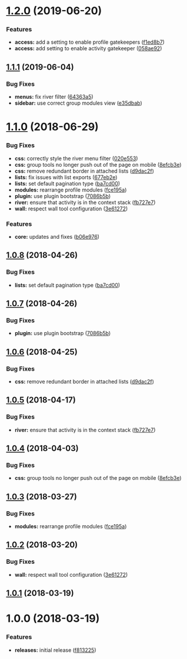 <a name="1.2.0"></a>
# [1.2.0](https://github.com/hypeJunction/Elgg3-hypeActivity/compare/1.1.1...1.2.0) (2019-06-20)


### Features

* **access:** add a setting to enable profile gatekeepers ([f1ed8b7](https://github.com/hypeJunction/Elgg3-hypeActivity/commit/f1ed8b7))
* **access:** add setting to enable activity gatekeeper ([058ae92](https://github.com/hypeJunction/Elgg3-hypeActivity/commit/058ae92))



<a name="1.1.1"></a>
## [1.1.1](https://github.com/hypeJunction/Elgg3-hypeActivity/compare/1.1.0...1.1.1) (2019-06-04)


### Bug Fixes

* **menus:** fix river filter ([64363a5](https://github.com/hypeJunction/Elgg3-hypeActivity/commit/64363a5))
* **sidebar:** use correct group modules view ([e35dbab](https://github.com/hypeJunction/Elgg3-hypeActivity/commit/e35dbab))



<a name="1.1.0"></a>
# [1.1.0](https://github.com/hypeJunctionPro/Elgg3-hypeActivity/compare/1.0.1...1.1.0) (2018-06-29)


### Bug Fixes

* **css:** correctly style the river menu filter ([020e553](https://github.com/hypeJunctionPro/Elgg3-hypeActivity/commit/020e553))
* **css:** group tools no longer push out of the page on mobile ([8efcb3e](https://github.com/hypeJunctionPro/Elgg3-hypeActivity/commit/8efcb3e))
* **css:** remove redundant border in attached lists ([d9dac2f](https://github.com/hypeJunctionPro/Elgg3-hypeActivity/commit/d9dac2f))
* **lists:** fix issues with list exports ([677eb2e](https://github.com/hypeJunctionPro/Elgg3-hypeActivity/commit/677eb2e))
* **lists:** set default pagination type ([ba7cd00](https://github.com/hypeJunctionPro/Elgg3-hypeActivity/commit/ba7cd00))
* **modules:** rearrange profile modules ([fce195a](https://github.com/hypeJunctionPro/Elgg3-hypeActivity/commit/fce195a))
* **plugin:** use plugin bootstrap ([7086b5b](https://github.com/hypeJunctionPro/Elgg3-hypeActivity/commit/7086b5b))
* **river:** ensure that activity is in the context stack ([fb727e7](https://github.com/hypeJunctionPro/Elgg3-hypeActivity/commit/fb727e7))
* **wall:** respect wall tool configuration ([3e61272](https://github.com/hypeJunctionPro/Elgg3-hypeActivity/commit/3e61272))


### Features

* **core:** updates and fixes ([b06e976](https://github.com/hypeJunctionPro/Elgg3-hypeActivity/commit/b06e976))



<a name="1.0.8"></a>
## [1.0.8](https://github.com/hypeJunctionPro/Elgg3-hypeActivity/compare/1.0.7...1.0.8) (2018-04-26)


### Bug Fixes

* **lists:** set default pagination type ([ba7cd00](https://github.com/hypeJunctionPro/Elgg3-hypeActivity/commit/ba7cd00))



<a name="1.0.7"></a>
## [1.0.7](https://github.com/hypeJunctionPro/Elgg3-hypeActivity/compare/1.0.6...1.0.7) (2018-04-26)


### Bug Fixes

* **plugin:** use plugin bootstrap ([7086b5b](https://github.com/hypeJunctionPro/Elgg3-hypeActivity/commit/7086b5b))



<a name="1.0.6"></a>
## [1.0.6](https://github.com/hypeJunctionPro/Elgg3-hypeActivity/compare/1.0.5...1.0.6) (2018-04-25)


### Bug Fixes

* **css:** remove redundant border in attached lists ([d9dac2f](https://github.com/hypeJunctionPro/Elgg3-hypeActivity/commit/d9dac2f))



<a name="1.0.5"></a>
## [1.0.5](https://github.com/hypeJunctionPro/Elgg3-hypeActivity/compare/1.0.4...1.0.5) (2018-04-17)


### Bug Fixes

* **river:** ensure that activity is in the context stack ([fb727e7](https://github.com/hypeJunctionPro/Elgg3-hypeActivity/commit/fb727e7))



<a name="1.0.4"></a>
## [1.0.4](https://github.com/hypeJunctionPro/Elgg3-hypeActivity/compare/1.0.3...1.0.4) (2018-04-03)


### Bug Fixes

* **css:** group tools no longer push out of the page on mobile ([8efcb3e](https://github.com/hypeJunctionPro/Elgg3-hypeActivity/commit/8efcb3e))



<a name="1.0.3"></a>
## [1.0.3](https://github.com/hypeJunctionPro/Elgg3-hypeActivity/compare/1.0.2...1.0.3) (2018-03-27)


### Bug Fixes

* **modules:** rearrange profile modules ([fce195a](https://github.com/hypeJunctionPro/Elgg3-hypeActivity/commit/fce195a))



<a name="1.0.2"></a>
## [1.0.2](https://github.com/hypeJunctionPro/Elgg3-hypeActivity/compare/1.0.1...1.0.2) (2018-03-20)


### Bug Fixes

* **wall:** respect wall tool configuration ([3e61272](https://github.com/hypeJunctionPro/Elgg3-hypeActivity/commit/3e61272))



<a name="1.0.1"></a>
## [1.0.1](https://github.com/hypeJunctionPro/Elgg3-hypeActivity/compare/1.0.0...1.0.1) (2018-03-19)



<a name="1.0.0"></a>
# 1.0.0 (2018-03-19)


### Features

* **releases:** initial release ([f813225](https://github.com/hypeJunctionPro/Elgg3-hypeActivity/commit/f813225))



